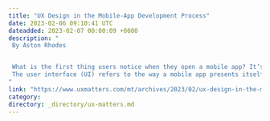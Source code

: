 ```yaml
---
title: "UX Design in the Mobile-App Development Process"
date: 2023-02-06 09:10:41 UTC
dateadded: 2023-02-07 00:00:09 +0000
description: "
 By Aston Rhodes 


 What is the first thing users notice when they open a mobile app? It’s not the features it offers, it’s how it looks and how they can interact with it. While the key value of a mobile app is the problem it solves, it is the easy, convenient management of its features that makes it attractive to users. An app’s functionality is useless if users cannot actually implement its use in real life. If not, they would likely either choose another mobile app or write bad reviews that damage the developer’s reputation. They usually do both. 
 The user interface (UI) refers to the way a mobile app presents itself to the user, while the user experience refers to how the user interacts with the app by issuing the appropriate commands to complete the tasks or solve the problems for which the app was originally designed. You can assess the effectiveness of a mobile app by evaluating the optimal combination of its functionality and attractiveness. Read More 
"
link: "https://www.uxmatters.com/mt/archives/2023/02/ux-design-in-the-mobile-app-development-process.php"
category:
directory: _directory/ux-matters.md
---
```

